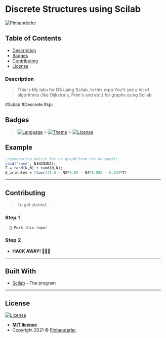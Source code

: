 # Discrete Structures using Scilab

<a href="https://github.com/Pinhanderler/Discrete-Structures/blob/master/Labs/AllFinalCodeIsHere/Doc/Image.png"><img src="https://github.com/Pinhanderler/Discrete-Structures/blob/master/Labs/AllFinalCodeIsHere/Doc/Image.png" title="Pinhanderler" alt="Pinhanderler"></a>

## Table of Contents

- [Description](#description)
- [Badges](#badges)
- [Contributing](#contributing)
- [License](#license)

### Description

> This is My labs for DS using Scilab. In this repo You'll see a lot of algorithms (like Dijkstra's, Prim's and etc.) for graphs using Scilab

#Scilab #Descrete #kpi

## Badges

> [![Language](https://img.shields.io/badge/Language-Scilab-red)](https://uk.wikipedia.org/wiki/Scilab) > [![Theme](https://img.shields.io/badge/Theme-Graphs-blueviolet)](<https://en.wikipedia.org/wiki/Graph_(discrete_mathematics)>) > [![License](http://img.shields.io/:license-mit-blue.svg?style=flat-square)](http://badges.mit-license.org)

## Example

```Scilab
//generating matrix for or-graph(from the konspekt)
rand("seed", N1N2N3N4);
T = rand(N,N) + rand(N,N);
A_oriented = floor((1.0 - N3*0.02 - N4*0.005 - 0.25)*T)
```

---

## Contributing

> To get started...

### Step 1

    - 🍴 Fork this repo!

### Step 2

- **HACK AWAY!** 🔨🔨🔨

---

## Built With

- [Scilab](https://www.scilab.org/) - The program

---

## License

[![License](http://img.shields.io/:license-mit-blue.svg?style=flat-square)](http://badges.mit-license.org)

- **[MIT license](http://opensource.org/licenses/mit-license.php)**
- Copyright 2021 © <a href="https://github.com/Pinhanderler" target="_blank">Pinhanderler</a>.
